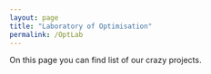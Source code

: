 ```yaml
---
layout: page
title: "Laboratory of Optimisation"
permalink: /OptLab
---
```


On this page you can find list of our crazy projects.